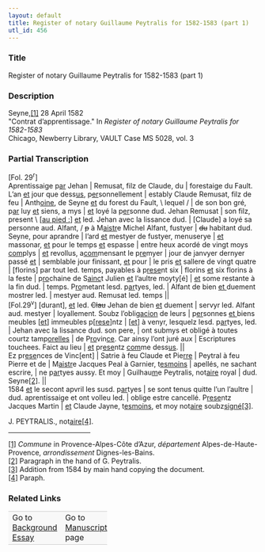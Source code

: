 ```yaml
---  
layout: default  
title: Register of notary Guillaume Peytralis for 1582-1583 (part 1)  
utl_id: 456
---
```


### Title

Register of notary Guillaume Peytralis for 1582-1583 (part 1)

### Description

<p>Seyne,<a href="#_ftn1" name="_ftnref1" title="" id="_ftnref1">[1]</a> 28 April 1582<br />
"Contrat d’apprentissage." In <em>Register of notary Guillaume Peytralis for 1582-1583 </em><br />
Chicago, Newberry Library, VAULT Case MS 5028, vol. 3</p>



### Partial Transcription

<p>[Fol. 29<sup>r</sup>]<br />
Aprentissaige p<u>ar</u> Jehan | Remusat, filz de Claude, du | forestaige du Fault. L’an <u>et</u> jour que dess<u>us</u>, p<u>er</u>sonnellement | estably Claude Remusat, filz de feu | Anth<u>oine</u>, de Seyne <u>et</u> du forest du Fault, \ lequel / | de son bon gré, p<u>ar</u> luy <u>et</u> siens, a mys | <u>et</u> loyé la p<u>er</u>sonne dud. Jehan Remusat | son filz, present \ [<u>au pied :</u>] <u>et</u> led. Jehan avec la lissance dud. | [Claude] a loyé sa personne aud. Alfant, / <s>p</s> à M<u>aistr</u>e Michel Alfant, fustyer | <s>du</s> habitant dud. Seyne, pour aprandre | l’ard <u>et</u> mestyer de fustyer, menuserye | <u>et</u> massonar, <u>et</u> pour le temps <u>et</u> espasse | entre heux acordé de vingt moys <u>com</u>plys | <u>et</u> revollus, a<u>com</u>mensant le p<u>re</u>myer | jour de janvyer dernyer passé <u>et</u> | semblable jour finissant, <u>et</u> pour | le pris <u>et</u> sallere de vingt quatre | [florins] par tout led. temps, payables à p<u>rese</u>nt six | florins <u>et</u> six florins à la feste | p<u>ro</u>chaine de S<u>ainc</u>t Julien <u>et</u> l’aultre moyty[é] | <u>et</u> some restante à la fin dud. | temps. P<u>ro</u>metant lesd. p<u>ar</u>tyes, led. | Alfant de bien <u>et </u>duement mostrer led. | mestyer aud. Remusat led. temps ||<br />
[Fol.29<sup>v</sup>] [durant], <u>et</u> led. <s>Clau</s> Jehan de bien <u>et</u> duement | servyr led. Alfant aud. mestyer | loyallement. Soubz l’oblig<u>acion</u> de leurs | p<u>er</u>sonnes <u>et </u>biens meubles [<u>et</u>] immeubles p[<u>rese</u>]ntz | [<u>et</u>] à venyr, lesquelz lesd. p<u>ar</u>tyes, led. | Jehan avec la lissance dud. son pere, | ont submys et obligé à toutes courtz tamp<u>orelles</u> | de P<u>ro</u>vin<u>ce</u>. Car ainsy l’ont juré aux | Escriptures touchees. Faict au lieu | <u>et</u> pr<u>ese</u>ntz <u>com</u>me dess<u>us</u>. ||<br />
Ez pr<u>ese</u>nces de Vinc[ent] | Satrie à feu Claude et Pie<u>rre</u> | Peytral à feu Pierre et de | M<u>aistr</u>e Jacques Peal à Garnier, t<u>esmoins</u> | apellés, ne sachant escrire, | ne p<u>ar</u>tyes aussy. Et moy | Guilhau<u>m</u>e Peytralis, not<u>aire</u> royal | dud. Seyne<a href="#_ftn2" name="_ftnref2" title="" id="_ftnref2">[2]</a>. ||<br />
1584 <u>et</u> le secont apvril les susd. p<u>ar</u>tyes | se sont tenus quitte l’un l’aultre | dud. aprentissaige et ont volleu led. | oblige estre cancellé. P<u>rese</u>ntz Jacques Martin | <u>et</u> Claude Jayne, t<u>esmoins</u>, et moy not<u>aire</u> soubz<u>signé</u><a href="#_ftn3" name="_ftnref3" title="" id="_ftnref3">[3]</a>.</p>
<p>J. PEYTRALIS., not<u>aire</u><a href="#_ftn4" name="_ftnref4" title="" id="_ftnref4">[4]</a>.</p>
<div>
<hr align="left" size="1" width="33%" /><div id="ftn1"><a href="#_ftnref1" name="_ftn1" title="" id="_ftn1">[1]</a> <i>Commune </i>in Provence-Alpes-Côte d’Azur, <em>département </em>Alpes-de-Haute-Provence, <em>arrondissement </em>Dignes-les-Bains.</div>
<div id="ftn2"><a href="#_ftnref2" name="_ftn2" title="" id="_ftn2">[2]</a> Paragraph in the hand of G. Peytralis.</div>
<div id="ftn3"><a href="#_ftnref3" name="_ftn3" title="" id="_ftn3">[3]</a> Addition from 1584 by main hand copying the document.</div>
<div id="ftn4"><a href="#_ftnref4" name="_ftn4" title="" id="_ftn4">[4]</a> Paraph.

</div>
</div>


### Related Links

<table border="0.5" cellpadding="1" cellspacing="1" style="width: 200px; background-color:#F8F8F8;">
    <tbody style="border-color:#ccc">
        <tr style="border-color:#ccc">
            <td>Go to <a href="https://centerfordigitalhumanities.github.io/Newberry-French-paleography/essay/456" target="_blank">Background Essay</a></td>
            <td>Go to <a href="https://centerfordigitalhumanities.github.io/Newberry-French-paleography/www/record.html?id=456" target="_blank">Manuscript</a> page</td>
        </tr>
    </tbody>
</table>
